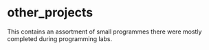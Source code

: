 # other_projects
<p>This contains an assortment of small programmes there were mostly completed during programming labs.</p>